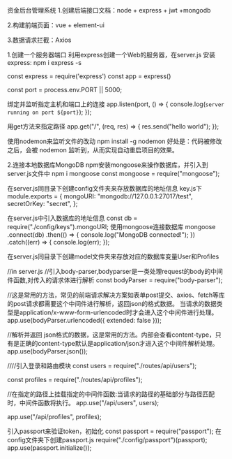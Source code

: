 资金后台管理系统
1.创建后端接口文档：node + express + jwt +mongodb

2.构建前端页面：vue +  element-ui

3.数据请求拦截：Axios


1.创建一个服务器端口
利用express创建一个Web的服务器，在server.js
安装express:  npm i express -s

const express = require('express')
const app = express()

const port = process.env.PORT || 5000;

绑定并监听指定主机和端口上的连接
app.listen(port, () => {
  console.log(`server running on port ${port}`);
});

用get方法来指定路径
app.get("/", (req, res) => {
  res.send("hello world");
});

使用nodemon来监听文件的改动
npm install -g nodemon
好处是：代码被修改之后，会被 nodemon 监听到，从而实现自动重启项目的效果。


2.连接本地数据库MongoDB
npm安装mongoose来操作数据库，并引入到server.js文件中
npm i mongoose
const mongoose = require("mongoose");

在server.js同目录下创建config文件夹来存放数据库的地址信息
key.js下
module.exports = {
  mongoURI: "mongodb://127.0.0.1:27017/test",
  secretOrKey: "secret",
};

在server.js中引入数据库的地址信息
const db = require("./config/keys").mongoURI;
使用mongoose连接数据库
mongoose
  .connect(db)
  .then(() => {
    console.log("MongoDB connected!");
  })
  .catch((err) => {
    console.log(err);
  });

在server.js同目录下创建model文件夹来存放对应的数据库变量User和Profiles

//in server.js
//引入body-parser,bodyparser是一类处理request的body的中间件函数,对传入的请求体进行解析
const bodyParser = require("body-parser");

//这是常用的方法，常见的前端请求解决方案如表单post提交、axios、fetch等库的post请求都需要这个中间件进行解析，返回json的格式数据。
当请求的数据类型是application/x-www-form-urlencoded时才会进入这个中间件进行处理。
app.use(bodyParser.urlencoded({ extended: false }));

//解析并返回 json格式的数据，这是常用的方法。内部会查看content-type，只有是正确的content-type默认是application/json才进入这个中间件解析处理。
app.use(bodyParser.json());

////引入登录和路由模块
const users = require("./routes/api/users");

const profiles = require("./routes/api/profiles");

//在指定的路径上挂载指定的中间件函数:当请求的路径的基础部分与路径匹配时，中间件函数将执行。
app.use("/api/users", users);

app.use("/api/profiles", profiles);

引入passport来验证token，初始化
const passport = require("passport");
在config文件夹下创建passport.js
require("./config/passport")(passport);
app.use(passport.initialize());
